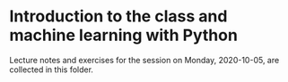 # Introduction to the class and machine learning with Python

Lecture notes and exercises for the session on Monday, 2020-10-05, 
are collected in this folder.

